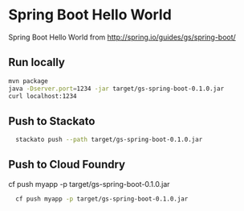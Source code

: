 Spring Boot Hello World
=======================

Spring Boot Hello World from http://spring.io/guides/gs/spring-boot/


## Run locally

```bash
mvn package
java -Dserver.port=1234 -jar target/gs-spring-boot-0.1.0.jar
curl localhost:1234
```
  

## Push to Stackato

```bash
  stackato push --path target/gs-spring-boot-0.1.0.jar
```


## Push to Cloud Foundry


  cf push myapp -p target/gs-spring-boot-0.1.0.jar

```bash
  cf push myapp -p target/gs-spring-boot-0.1.0.jar
```

